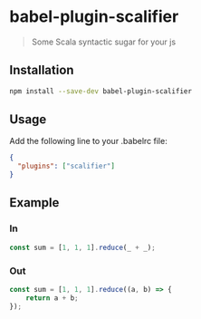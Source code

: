 # babel-plugin-scalifier

> Some Scala syntactic sugar for your js

## Installation

```sh
npm install --save-dev babel-plugin-scalifier
```

## Usage

Add the following line to your .babelrc file:

```json
{
  "plugins": ["scalifier"]
}
```

## Example

### In

```js
const sum = [1, 1, 1].reduce(_ + _);
```

### Out

```js
const sum = [1, 1, 1].reduce((a, b) => {
    return a + b;
});
```
